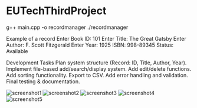 # EUTechThirdProject
g++ main.cpp -o recordmanager
./recordmanager

Example of a record
Enter Book ID: 101
Enter Title: The Great Gatsby
Enter Author: F. Scott Fitzgerald
Enter Year: 1925
ISBN: 998-89345
Status: Available

Development Tasks
Plan system structure (Record: ID, Title, Author, Year).
Implement file-based add/search/display system.
Add edit/delete functions.
Add sorting functionality.
Export to CSV.
Add error handling and validation.
Final testing & documentation.

![screenshot1](assets/screenshot1.jpg)
![screenshot2](assets/screenshot2.jpg)
![screenshot3](assets/screenshot3.jpg)
![screenshot4](assets/screenshot4.jpg)
![screenshot5](assets/screenshot5.jpg)

